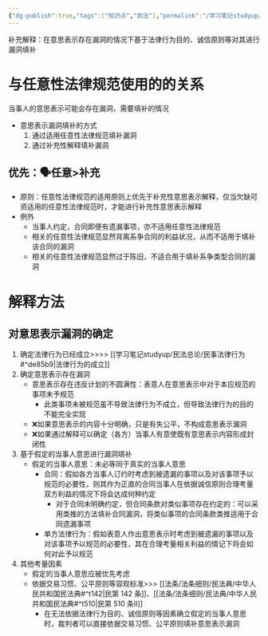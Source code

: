 ```yaml
---
{"dg-publish":true,"tags":["知识点","民法"],"permalink":"/学习笔记studyup/民法总论/补充解释/","dgPassFrontmatter":true,"created":"2024-11-17T11:58:22.414+08:00","updated":"2024-11-20T15:32:45.881+08:00"}
---
```


补充解释：在意思表示存在漏洞的情况下基于法律行为目的、诚信原则等对其进行漏洞填补
# 与任意性法律规范使用的的关系
当事人的意思表示可能会存在漏洞，需要填补的情况
- 意思表示漏洞填补的方式
	1. 通过适用任意性法律规范填补漏洞
	2. 通过补充性解释填补漏洞
## 优先：🗣️任意>补充
- 原则：任意性法律规范的适用原则上优先于补充性意思表示解释，仅当欠缺可资适用的任意性法律规范时，才能进行补充性意思表示解释
- 例外
	- 当事人约定，合同即便有遗漏事项，亦不适用任意性法律规范
	- 相关的任意性法律规范显然背离系争合同的利益状况，从而不适用于填补该合同的漏洞
	- 相关的任意性法律规范显然过于陈旧，不适合用于填补系争类型合同的漏洞
# 解释方法
## 对意思表示漏洞的确定
1. 确定法律行为已经成立>>>> [[学习笔记studyup/民法总论/民事法律行为#^de85b9\|法律行为的成立]]
2. 确定意思表示存在漏洞
	- 意思表示存在违反计划的不圆满性：表意人在意思表示中对于本应规范的事项未予规范
		- 此类事项未被规范虽不导致法律行为不成立，但导致法律行为的目的不能完全实现
	- ❌如果意思表示的内容十分明确，只是有失公平，不构成意思表示漏洞
	- ❌如果通过解释可以确定（各方）当事人有意使既有意思表示内容形成封闭性
3. 基于假定的当事人意思进行漏洞填补
	- 假定的当事人意思：未必等同于真实的当事人意思
		- 合同：假如各方当事人订约时考虑到被遗漏的事项以及对该事项予以规范的必要性，则其作为正直的合同当事人在依据诚信原则合理考量双方利益的情况下将会达成何种约定
			- 对于合同未明确约定，但合同条款对类似事项存在约定的：可以采用类推的方法填补合同漏洞，将类似事项的合同条款类推适用于合同遗漏事项
		- 单方法律行为：假如表意人作出意思表示时考虑到被遗漏的事项以及对该事项予以规范的必要性，其在合理考量相关利益的情记下将会如何对此予以规范 
4. 其他考量因素
	- 假定的当事人意思应被优先考虑
	- 依据交易习惯、公平原则等容观标准>>> [[法条/法条细则/民法典/中华人民共和国民法典#^t142\|民第 142 条]]、[[法条/法条细则/民法典/中华人民共和国民法典#^t510\|民第 510 条Ⅱ]]
		-  在无法依据法律行为目的、诚信原则等因素确立假定的当事人意思时，裁判者可以直接依据交易习惯、公平原则填补意思表示漏洞